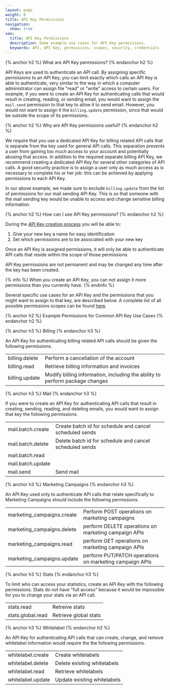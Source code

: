 ```yaml
---
layout: page
weight: 0
title: API Key Permissions
navigation:
  show: true
seo:
  title: API Key Permissions
  description: Some example use cases for API Key permissions.
  keywords: API, API Key, permissions, scopes, security, credentials
---
```

{% anchor h2 %}
What are API Key permissions?
{% endanchor h2 %}

API Keys are used to authenticate an API call. By assigning specific permissions to an API Key, you can limit exactly which calls an API Key is able to authenticate, very similar to the way in which a computer administrator can assign file "read" or "write" access to certain users. For example, if you were to create an API Key for authenticating calls that would result in creating, reading, or sending email, you would want to assign the `mail.send` permission to that key to allow it to send email. However, you would not want to assign it the `billing.update` permission, since that would be outside the scope of its permissions.

{% anchor h2 %}
Why are API Key permissions useful?
{% endanchor h2 %}

We require that you use a dedicated API Key for billing related API calls that is separate from the key used for general API calls. This separation prevents a user from gaining too much access to your account and potentially abusing that access. In addition to the required separate billing API Key, we recommend creating a dedicated API Key for several other categories of API calls. A good security practice is to assign a user only as much access as is necessary to complete his or her job: this can be achieved by applying permissions to each API Key.

In our above example, we made sure to exclude `billing.update` from the list of permissions for our mail sending API Key. This is so that someone with the mail sending key would be unable to access and change sensitive billing information.

{% anchor h2 %}
How can I use API Key permissions?
{% endanchor h2 %}

During the [API Key creation process]({{root_url}}/API_Reference/Web_API_v3/API_Keys/index.html) you will be able to:

1. Give your new key a name for easy identification
2. Set which permissions are to be associated with your new key

Once an API Key is assigned permissions, it will only be able to authenticate API calls that reside within the scope of those permissions.

API Key permissions are not permanent and may be changed any time after the key has been created.

{% info %}
When you create an API Key, you can not assign it more permissions than you currently have.
{% endinfo %}

Several specific use cases for an API Key and the permissions that you might want to assign to that key, are described below. A complete list of all possible permissions scopes can be found [here]({{root_url}}/API_Reference/Web_API_v3/API_Keys/api_key_permissions_list.html).

{% anchor h2 %}
Example Permissions for Common API Key Use Cases
{% endanchor h2 %}

{% anchor h3 %}
Billing
{% endanchor h3 %}

An API Key for authenticating billing related API calls should be given the following permissions.

<table class="table table-bordered table-striped">
   <tbody>
      <tr>
         <td>billing.delete</td>
         <td>Perform a cancellation of the account</td>
      </tr>
      <tr>
         <td>billing.read</td>
         <td>Retrieve billing information and invoices</td>
      </tr>
      <tr>
         <td>billing.update</td>
         <td>Modify billing information, including the ability to perform package changes</td>
      </tr>
   </tbody>
</table>

{% anchor h3 %}
Mail
{% endanchor h3 %}

If you were to create an API Key for authenticating API calls that result in creating, sending, reading, and deleting emails, you would want to assign that key the following permissions.

<table class="table table-bordered table-striped">
   <tbody>
      <tr>
         <td>mail.batch.create</td>
         <td>Create batch id for schedule and cancel scheduled sends</td>
      </tr>
      <tr>
         <td>mail.batch.delete</td>
         <td>Delete batch id for schedule and cancel scheduled sends</td>
      </tr>
      <tr>
         <td>mail.batch.read</td>
         <td></td>
      </tr>
      <tr>
         <td>mail.batch.update</td>
         <td></td>
      </tr>
      <tr>
         <td>mail.send</td>
         <td>Send mail</td>
      </tr>
   </tbody>
</table>

{% anchor h3 %}
Marketing Campaigns
{% endanchor h3 %}

An API Key used only to authenticate API calls that relate specifically to Marketing Campaigns should include the following permissions.

<table class="table table-bordered table-striped">
   <tbody>
      <tr>
         <td>marketing_campaigns.create</td>
         <td>Perform POST operations on marketing campaigns</td>
      </tr>
      <tr>
         <td>marketing_campaigns.delete</td>
         <td>perform DELETE operations on marketing campaign APIs</td>
      </tr>
      <tr>
         <td>marketing_campaigns.read</td>
         <td>perform GET operations on marketing campaign APIs</td>
      </tr>
      <tr>
         <td>marketing_campaigns.update</td>
         <td>perform PUT/PATCH operations on marketing campaign APIs</td>
      </tr>
   </tbody>
</table>

{% anchor h3 %}
Stats
{% endanchor h3 %}

To limit who can access your statistics, create an API Key with the following permissions. Stats do not have "full access" because it would be impossible for you to change your stats via an API call.

<table class="table table-bordered table-striped">
   <tbody>
      <tr>
         <td>stats.read</td>
         <td>Retreive stats</td>
      </tr>
      <tr>
         <td>stats.global.read</td>
         <td>Retrieve global stats</td>
      </tr>
   </tbody>
</table>

{% anchor h3 %}
Whitelabel
{% endanchor h3 %}

An API Key for authenticating API calls that can create, change, and remove whitelabel information would require the the following permissions.

<table class="table table-bordered table-striped">
   <tbody>
      <tr>
         <td>whitelabel.create</td>
         <td>Create whitelabels</td>
      </tr>
      <tr>
         <td>whitelabel.delete</td>
         <td>Delete existing whitelabels</td>
      </tr>
      <tr>
         <td>whitelabel.read</td>
         <td>Retrieve whitelabels</td>
      </tr>
      <tr>
         <td>whitelabel.update</td>
         <td>Update existing whitelabels</td>
      </tr>
   </tbody>
</table>
